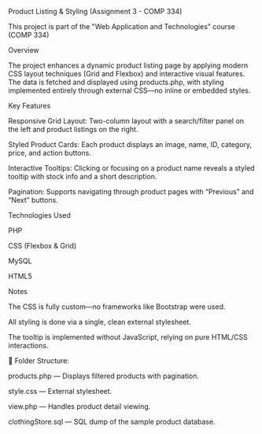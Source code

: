 Product Listing & Styling (Assignment 3 - COMP 334)

This project is part of the "Web Application and Technologies" course (COMP 334)

Overview

The project enhances a dynamic product listing page by applying modern CSS layout techniques (Grid and Flexbox) and interactive visual features. The data is fetched and displayed using products.php, with styling implemented entirely through external CSS—no inline or embedded styles.

Key Features

Responsive Grid Layout: Two-column layout with a search/filter panel on the left and product listings on the right.

Styled Product Cards: Each product displays an image, name, ID, category, price, and action buttons.

Interactive Tooltips: Clicking or focusing on a product name reveals a styled tooltip with stock info and a short description.

Pagination: Supports navigating through product pages with “Previous” and “Next” buttons.

Technologies Used

PHP

CSS (Flexbox & Grid)

MySQL

HTML5

Notes

The CSS is fully custom—no frameworks like Bootstrap were used.

All styling is done via a single, clean external stylesheet.

The tooltip is implemented without JavaScript, relying on pure HTML/CSS interactions.

📁 Folder Structure:

products.php — Displays filtered products with pagination.

style.css — External stylesheet.

view.php — Handles product detail viewing.

clothingStore.sql — SQL dump of the sample product database.


